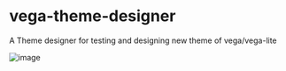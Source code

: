 # vega-theme-designer

A Theme designer for testing and designing new theme of vega/vega-lite
 
![image](https://github.com/Kanaries/vega-theme-designer/assets/22167673/f767d016-b5e0-4bbb-a4f0-eb2e9865a92d)
